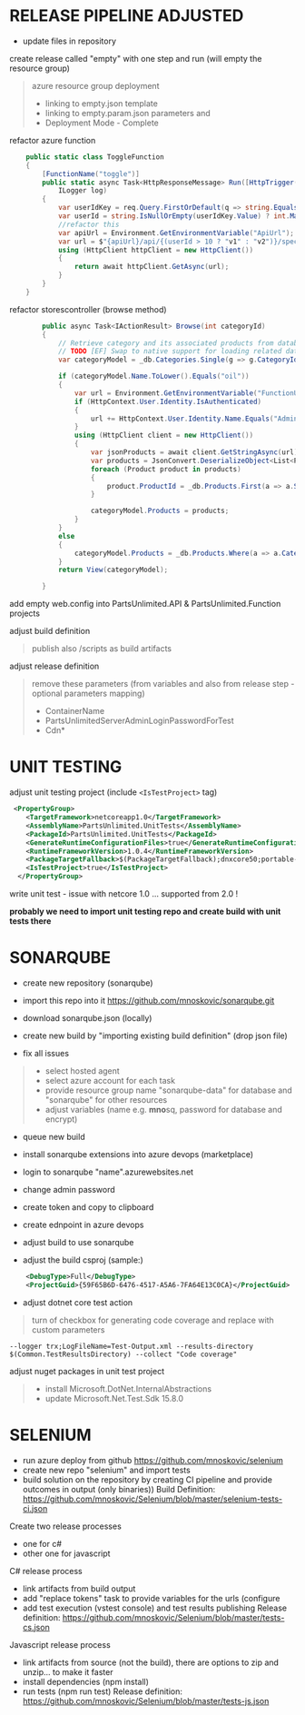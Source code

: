 # RELEASE PIPELINE ADJUSTED

- update files in repository

 create release called "empty" with one step and run (will empty the resource group)
> azure resource group deployment 
> - linking to empty.json template
> - linking to empty.param.json parameters  and 
> - Deployment Mode - Complete


refactor azure function 

```csharp
    public static class ToggleFunction
    {
        [FunctionName("toggle")]
        public static async Task<HttpResponseMessage> Run([HttpTrigger(AuthorizationLevel.Function, "get", "post", Route = null)] HttpRequest req,
            ILogger log)
        {
            var userIdKey = req.Query.FirstOrDefault(q => string.Equals(q.Key, "UserId", StringComparison.OrdinalIgnoreCase));
            var userId = string.IsNullOrEmpty(userIdKey.Value) ? int.MaxValue : Convert.ToInt64(userIdKey.Value);
            //refactor this
            var apiUrl = Environment.GetEnvironmentVariable("ApiUrl");
            var url = $"{apiUrl}/api/{(userId > 10 ? "v1" : "v2")}/specials/GetSpecialsByUserId?id={userId}";
            using (HttpClient httpClient = new HttpClient())
            {
                return await httpClient.GetAsync(url);
            }
        }
    }
```


refactor storescontroller (browse method)

```csharp
        public async Task<IActionResult> Browse(int categoryId)
        {
            // Retrieve category and its associated products from database
            // TODO [EF] Swap to native support for loading related data when available
            var categoryModel = _db.Categories.Single(g => g.CategoryId == categoryId);

            if (categoryModel.Name.ToLower().Equals("oil"))
            {
                var url = Environment.GetEnvironmentVariable("FunctionUrl");
                if (HttpContext.User.Identity.IsAuthenticated)
                {
                    url += HttpContext.User.Identity.Name.Equals("Administrator@test.com") ? "&UserID=1" : "&UserID=50";
                }
                using (HttpClient client = new HttpClient())
                {
                    var jsonProducts = await client.GetStringAsync(url);
                    var products = JsonConvert.DeserializeObject<List<Product>>(jsonProducts);
                    foreach (Product product in products)
                    {
                        product.ProductId = _db.Products.First(a => a.SkuNumber == product.SkuNumber).ProductId;
                    }

                    categoryModel.Products = products;
                }
            }
            else
            {
                categoryModel.Products = _db.Products.Where(a => a.CategoryId == categoryModel.CategoryId).ToList();
            }
            return View(categoryModel);

        }
```

add empty web.config into PartsUnlimited.API & PartsUnlimited.Function projects


adjust build definition

> publish also /scripts as build artifacts

adjust release definition

> remove these parameters (from variables and also from release step - optional parameters mapping)
> - ContainerName
> - PartsUnlimitedServerAdminLoginPasswordForTest
> - Cdn* 




# UNIT TESTING

adjust unit testing project (include ```<IsTestProject>``` tag)

```xml
 <PropertyGroup>
    <TargetFramework>netcoreapp1.0</TargetFramework>
    <AssemblyName>PartsUnlimited.UnitTests</AssemblyName>
    <PackageId>PartsUnlimited.UnitTests</PackageId>
    <GenerateRuntimeConfigurationFiles>true</GenerateRuntimeConfigurationFiles>
    <RuntimeFrameworkVersion>1.0.4</RuntimeFrameworkVersion>
    <PackageTargetFallback>$(PackageTargetFallback);dnxcore50;portable-net45+win8</PackageTargetFallback>
    <IsTestProject>true</IsTestProject>
  </PropertyGroup>
```

write unit test - issue with netcore 1.0 ... supported from 2.0 !

**probably we need to import unit testing repo and create build with unit tests there**

# SONARQUBE


- create new repository (sonarqube)
- import this repo into it https://github.com/mnoskovic/sonarqube.git

- download sonarqube.json (locally)
- create new build by "importing existing build definition" (drop json file)
- fix all issues 
> - select hosted agent
> - select azure account for each task
> - provide resource group name "sonarqube-data" for database and "sonarqube" for other resources
> - adjust variables (name e.g. **mno**sq, password for database and encrypt)
- queue new build


- install sonarqube extensions into azure devops (marketplace)
- login to sonarqube "name".azurewebsites.net
- change admin password
- create token and copy to clipboard
- create ednpoint in azure devops
- adjust build to use sonarqube


- adjust the build csproj (sample:)

```xml
    <DebugType>Full</DebugType> 
    <ProjectGuid>{59F65B6D-6476-4517-A5A6-7FA64E13C0CA}</ProjectGuid>

```


- adjust dotnet core test action 
> turn of checkbox for generating code coverage and replace with custom parameters

```
--logger trx;LogFileName=Test-Output.xml --results-directory $(Common.TestResultsDirectory) --collect "Code coverage"
```


adjust nuget packages in unit test project

> - install Microsoft.DotNet.InternalAbstractions
> - update  Microsoft.Net.Test.Sdk   15.8.0



# SELENIUM

- run azure deploy from github  https://github.com/mnoskovic/selenium
- create new repo "selenium" and import tests
- build solution on the repository by creating CI pipeline and provide outcomes in output (only binaries))
Build Definition: https://github.com/mnoskovic/Selenium/blob/master/selenium-tests-ci.json


Create two release processes
- one for c#
- other one for javascript

C# release process
- link artifacts from build output
- add "replace tokens" task to provide variables for the urls (configure 
- add test execution (vstest console) and test results publishing
Release definition: https://github.com/mnoskovic/Selenium/blob/master/tests-cs.json

Javascript release process
- link artifacts from source (not the build), there are options to zip and unzip... to make it faster
- install dependencies (npm install) 
- run tests (npm run test)
Release definition: https://github.com/mnoskovic/Selenium/blob/master/tests-js.json
